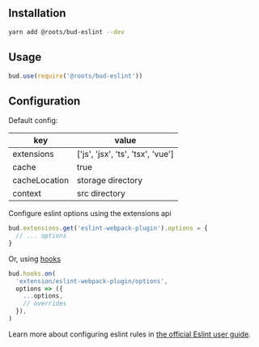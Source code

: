 ## Installation

```sh
yarn add @roots/bud-eslint --dev
```

## Usage

```js
bud.use(require('@roots/bud-eslint'))
```

## Configuration

Default config:

| key           | value                             |
| ------------- | --------------------------------- |
| extensions    | ['js', 'jsx', 'ts', 'tsx', 'vue'] |
| cache         | true                              |
| cacheLocation | storage directory                 |
| context       | src directory                     |

Configure eslint options using the extensions api

```js
bud.extensions.get('eslint-webpack-plugin').options = {
  // ... options
}
```

Or, using [hooks](config:hooks)

```js
bud.hooks.on(
  'extension/eslint-webpack-plugin/options',
  options => ({
    ...options,
    // overrides
  }),
)
```

Learn more about configuring eslint rules in [the official Eslint user guide](https://eslint.org/docs/user-guide/configuring).
